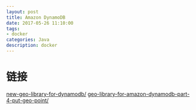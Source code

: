 ```yaml
---
layout: post
title: Amazon DynamoDB
date: 2017-05-26 11:10:00
tags:
- docker
categories: Java
description: docker
---
```




# 链接
[new-geo-library-for-dynamodb/](https://aws.amazon.com/cn/blogs/aws/new-geo-library-for-dynamodb/)
[geo-library-for-amazon-dynamodb-part-4-put-geo-point/](https://aws.amazon.com/cn/blogs/mobile/geo-library-for-amazon-dynamodb-part-4-put-geo-point/)

